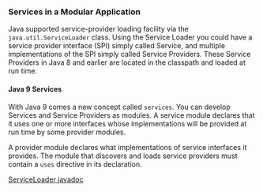 ### Services in a Modular Application

Java supported service-provider loading facility via the `java.util.ServiceLoader` class. Using the Service Loader 
you could have a service provider interface (SPI) simply called Service, and multiple implementations of the SPI 
simply called Service Providers. 
These Service Providers in Java 8 and earlier are located in the classpath and loaded at run time.

#### Java 9 Services
With Java 9 comes a new concept called `services`. 
You can develop Services and Service Providers as modules. 
A service module declares that it uses one or more interfaces whose implementations will be provided at run time by 
some provider modules. 

A provider module declares what implementations of service interfaces it provides. 
The module that discovers and loads service providers must contain a `uses` directive in its declaration. 

[ServiceLoader javadoc](https://docs.oracle.com/en/java/javase/11/docs/api/java.base/java/util/ServiceLoader.html)